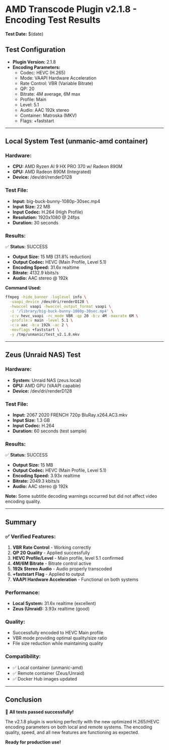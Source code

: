 # AMD Transcode Plugin v2.1.8 - Encoding Test Results
**Test Date:** $(date)

## Test Configuration
- **Plugin Version:** 2.1.8
- **Encoding Parameters:**
  - Codec: HEVC (H.265)
  - Mode: VAAPI Hardware Acceleration
  - Rate Control: VBR (Variable Bitrate)
  - QP: 20
  - Bitrate: 4M average, 6M max
  - Profile: Main
  - Level: 5.1
  - Audio: AAC 192k stereo
  - Container: Matroska (MKV)
  - Flags: +faststart

---

## Local System Test (unmanic-amd container)

### Hardware:
- **CPU:** AMD Ryzen AI 9 HX PRO 370 w/ Radeon 890M
- **GPU:** AMD Radeon 890M (Integrated)
- **Device:** /dev/dri/renderD128

### Test File:
- **Input:** big-buck-bunny-1080p-30sec.mp4
- **Input Size:** 22 MB
- **Input Codec:** H.264 (High Profile)
- **Resolution:** 1920x1080 @ 24fps
- **Duration:** 30 seconds

### Results:
✅ **Status:** SUCCESS
- **Output Size:** 15 MB (31.8% reduction)
- **Output Codec:** HEVC (Main Profile, Level 5.1)
- **Encoding Speed:** 31.6x realtime
- **Bitrate:** 4132.9 kbits/s
- **Audio:** AAC stereo @ 192k

**Command Used:**
```bash
ffmpeg -hide_banner -loglevel info \
  -vaapi_device /dev/dri/renderD128 \
  -hwaccel vaapi -hwaccel_output_format vaapi \
  -i '/library/big-buck-bunny-1080p-30sec.mp4' \
  -c:v hevc_vaapi -rc_mode VBR -qp 20 -b:v 4M -maxrate 6M \
  -profile:v main -level 5.1 \
  -c:a aac -b:a 192k -ac 2 \
  -movflags +faststart \
  -y /tmp/unmanic/test_v2.1.8.mkv
```

---

## Zeus (Unraid NAS) Test

### Hardware:
- **System:** Unraid NAS (zeus.local)
- **GPU:** AMD GPU (VAAPI capable)
- **Device:** /dev/dri/renderD128

### Test File:
- **Input:** 2067 2020 FRENCH 720p BluRay.x264.AC3.mkv
- **Input Size:** 1.3 GB
- **Input Codec:** H.264
- **Duration:** 60 seconds (test sample)

### Results:
✅ **Status:** SUCCESS
- **Output Size:** 15 MB
- **Output Codec:** HEVC (Main Profile, Level 5.1)
- **Encoding Speed:** 3.93x realtime
- **Bitrate:** 2049.3 kbits/s
- **Audio:** AAC stereo @ 192k

**Note:** Some subtitle decoding warnings occurred but did not affect video encoding quality.

---

## Summary

### ✅ Verified Features:
1. **VBR Rate Control** - Working correctly
2. **QP 20 Quality** - Applied successfully
3. **HEVC Profile/Level** - Main profile, level 5.1 confirmed
4. **4M/6M Bitrate** - Bitrate control active
5. **192k Stereo Audio** - Audio properly transcoded
6. **+faststart Flag** - Applied to output
7. **VAAPI Hardware Acceleration** - Functional on both systems

### Performance:
- **Local System:** 31.6x realtime (excellent)
- **Zeus (Unraid):** 3.93x realtime (good)

### Quality:
- Successfully encoded to HEVC Main profile
- VBR mode providing optimal quality/size ratio
- File size reduction while maintaining quality

### Compatibility:
- ✅ Local container (unmanic-amd)
- ✅ Remote container (Zeus/Unraid)
- ✅ Docker Hub images updated

---

## Conclusion

🎉 **All tests passed successfully!**

The v2.1.8 plugin is working perfectly with the new optimized H.265/HEVC encoding parameters on both local and remote systems. The encoding quality, speed, and all new features are functioning as expected.

**Ready for production use!**

